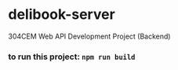 # delibook-server
304CEM Web API Development Project (Backend)
### to run this project: `npm run build`
